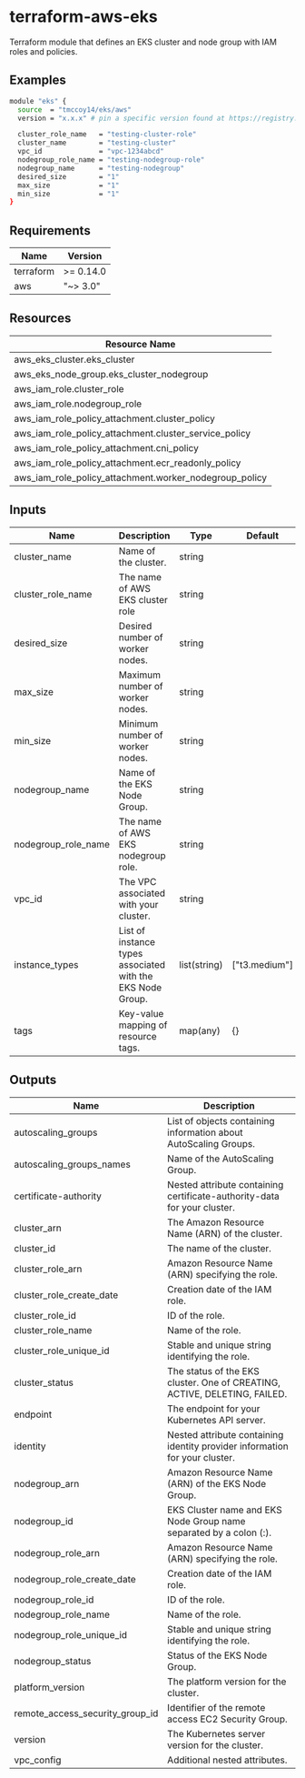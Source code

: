 # terraform-aws-eks

Terraform module that defines an EKS cluster and node group with IAM roles and policies.

## Examples

```sh
module "eks" {
  source  = "tmccoy14/eks/aws"
  version = "x.x.x" # pin a specific version found at https://registry.terraform.io/modules/tmccoy14/eks/aws/latest

  cluster_role_name   = "testing-cluster-role"
  cluster_name        = "testing-cluster"
  vpc_id              = "vpc-1234abcd"
  nodegroup_role_name = "testing-nodegroup-role"
  nodegroup_name      = "testing-nodegroup"
  desired_size        = "1"
  max_size            = "1"
  min_size            = "1"
}
```

## Requirements

| Name      | Version   |
| --------- | --------- |
| terraform | >= 0.14.0 |
| aws       | "~> 3.0"  |

## Resources

| Resource Name                                          |
| ------------------------------------------------------ |
| aws_eks_cluster.eks_cluster                            |
| aws_eks_node_group.eks_cluster_nodegroup               |
| aws_iam_role.cluster_role                              |
| aws_iam_role.nodegroup_role                            |
| aws_iam_role_policy_attachment.cluster_policy          |
| aws_iam_role_policy_attachment.cluster_service_policy  |
| aws_iam_role_policy_attachment.cni_policy              |
| aws_iam_role_policy_attachment.ecr_readonly_policy     |
| aws_iam_role_policy_attachment.worker_nodegroup_policy |

## Inputs

| Name                | Description                                                | Type         | Default       | Required |
| ------------------- | ---------------------------------------------------------- | ------------ | ------------- | -------- |
| cluster_name        | Name of the cluster.                                       | string       |               | true     |
| cluster_role_name   | The name of AWS EKS cluster role                           | string       |               | true     |
| desired_size        | Desired number of worker nodes.                            | string       |               | true     |
| max_size            | Maximum number of worker nodes.                            | string       |               | true     |
| min_size            | Minimum number of worker nodes.                            | string       |               | true     |
| nodegroup_name      | Name of the EKS Node Group.                                | string       |               | true     |
| nodegroup_role_name | The name of AWS EKS nodegroup role.                        | string       |               | true     |
| vpc_id              | The VPC associated with your cluster.                      | string       |               | true     |
| instance_types      | List of instance types associated with the EKS Node Group. | list(string) | ["t3.medium"] | false    |
| tags                | Key-value mapping of resource tags.                        | map(any)     | {}            | false    |

## Outputs

| Name                            | Description                                                                 |
| ------------------------------- | --------------------------------------------------------------------------- |
| autoscaling_groups              | List of objects containing information about AutoScaling Groups.            |
| autoscaling_groups_names        | Name of the AutoScaling Group.                                              |
| certificate-authority           | Nested attribute containing certificate-authority-data for your cluster.    |
| cluster_arn                     | The Amazon Resource Name (ARN) of the cluster.                              |
| cluster_id                      | The name of the cluster.                                                    |
| cluster_role_arn                | Amazon Resource Name (ARN) specifying the role.                             |
| cluster_role_create_date        | Creation date of the IAM role.                                              |
| cluster_role_id                 | ID of the role.                                                             |
| cluster_role_name               | Name of the role.                                                           |
| cluster_role_unique_id          | Stable and unique string identifying the role.                              |
| cluster_status                  | The status of the EKS cluster. One of CREATING, ACTIVE, DELETING, FAILED.   |
| endpoint                        | The endpoint for your Kubernetes API server.                                |
| identity                        | Nested attribute containing identity provider information for your cluster. |
| nodegroup_arn                   | Amazon Resource Name (ARN) of the EKS Node Group.                           |
| nodegroup_id                    | EKS Cluster name and EKS Node Group name separated by a colon (:).          |
| nodegroup_role_arn              | Amazon Resource Name (ARN) specifying the role.                             |
| nodegroup_role_create_date      | Creation date of the IAM role.                                              |
| nodegroup_role_id               | ID of the role.                                                             |
| nodegroup_role_name             | Name of the role.                                                           |
| nodegroup_role_unique_id        | Stable and unique string identifying the role.                              |
| nodegroup_status                | Status of the EKS Node Group.                                               |
| platform_version                | The platform version for the cluster.                                       |
| remote_access_security_group_id | Identifier of the remote access EC2 Security Group.                         |
| version                         | The Kubernetes server version for the cluster.                              |
| vpc_config                      | Additional nested attributes.                                               |

